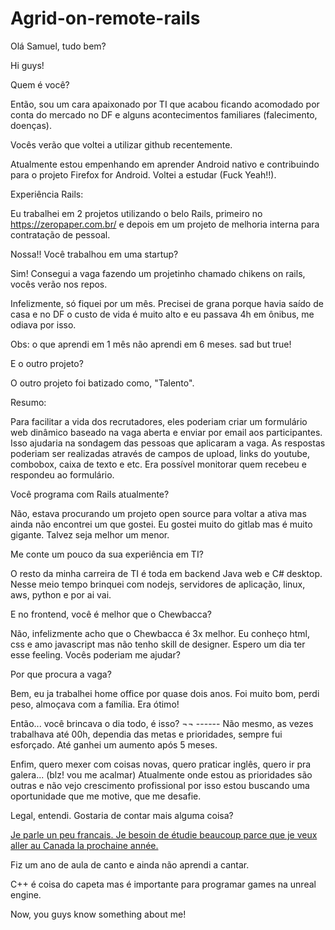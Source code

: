 # Agrid-on-remote-rails

Olá Samuel, tudo bem?

Hi guys!

Quem é você?

Então, sou um cara apaixonado por TI que acabou ficando acomodado por conta do mercado no DF e alguns acontecimentos familiares (falecimento, doenças).

Vocês verão que voltei a utilizar github recentemente. 

Atualmente estou empenhando em aprender Android nativo e contribuindo para o projeto Firefox for Android.
Voltei a estudar (Fuck Yeah!!).

Experiência Rails:

Eu trabalhei em 2 projetos utilizando o belo Rails, primeiro no https://zeropaper.com.br/ e depois em um projeto de melhoria interna para contratação de pessoal.

Nossa!! Você trabalhou em uma startup? 

Sim! Consegui a vaga fazendo um projetinho chamado chikens on rails, vocês verão nos repos.

Infelizmente, só fiquei por um mês. Precisei de grana porque havia saído de casa e no DF o custo de vida é muito alto e eu passava 4h em ônibus, me odiava por isso.

Obs: o que aprendi em 1 mês não aprendi em 6 meses. sad but true!

E o outro projeto?

O outro projeto foi batizado como, "Talento".

Resumo: 

Para facilitar a vida dos recrutadores, eles poderiam criar um formulário web dinâmico baseado na vaga aberta e enviar por email aos participantes. Isso ajudaria na sondagem das pessoas que aplicaram a vaga. 
As respostas poderiam ser realizadas através de campos de upload, links do youtube, combobox, caixa de texto e etc.
Era possível monitorar quem recebeu e respondeu ao formulário.

Você programa com Rails atualmente?

Não, estava procurando um projeto open source para voltar a ativa mas ainda não encontrei um que gostei. Eu gostei muito do gitlab mas é muito gigante. Talvez seja melhor um menor. 

Me conte um pouco da sua experiência em TI?

O resto da minha carreira de TI é toda em backend Java web e C# desktop. Nesse meio tempo brinquei com nodejs, servidores de aplicação, linux, aws, python e por ai vai.

E no frontend, você é melhor que o Chewbacca?

Não, infelizmente acho que o Chewbacca é 3x melhor.
Eu conheço html, css e amo javascript mas não tenho skill de designer. Espero um dia ter esse feeling. Vocês poderiam me ajudar?

Por que procura a vaga?

Bem, eu ja trabalhei home office por quase dois anos. Foi muito bom, perdi peso, almoçava com a família. Era ótimo!

Então... você brincava o dia todo, é isso?
¬¬ ------ 
Não mesmo, as vezes trabalhava até 00h, dependia das metas e prioridades, sempre fui esforçado. Até ganhei um aumento após 5 meses.

Enfim, quero mexer com coisas novas, quero praticar inglês, quero ir pra galera... (blz! vou me acalmar)
Atualmente onde estou as prioridades são outras e não vejo crescimento profissional por isso estou buscando uma oportunidade que me motive, que me desafie.

Legal, entendi. Gostaria de contar mais alguma coisa?

[Je parle un peu francais. Je besoin de étudie beaucoup parce que je veux aller au Canada la prochaine année.](https://translate.google.com.br/#auto/pt/Je%20parle%20un%20peu%20francais.%20Je%20besoin%20de%20%C3%A9tudie%20beaucoup%20parce%20que%20je%20veux%20aller%20au%20Canada%20la%20prochaine%20ann%C3%A9e.)

Fiz um ano de aula de canto e ainda não aprendi a cantar.

C++ é coisa do capeta mas é importante para programar games na unreal engine.

Now, you guys know something about me!
